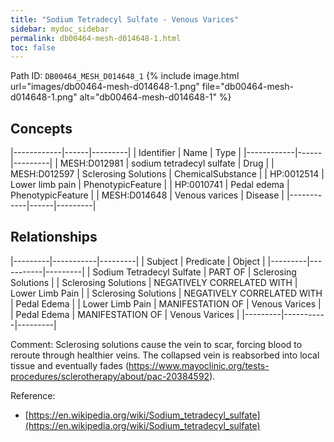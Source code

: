 ```yaml
---
title: "Sodium Tetradecyl Sulfate - Venous Varices"
sidebar: mydoc_sidebar
permalink: db00464-mesh-d014648-1.html
toc: false 
---
```



Path ID: `DB00464_MESH_D014648_1`
{% include image.html url="images/db00464-mesh-d014648-1.png" file="db00464-mesh-d014648-1.png" alt="db00464-mesh-d014648-1" %}

## Concepts

|------------|------|---------|
| Identifier | Name | Type    |
|------------|------|---------|
| MESH:D012981 | sodium tetradecyl sulfate | Drug |
| MESH:D012597 | Sclerosing Solutions | ChemicalSubstance |
| HP:0012514 | Lower limb pain | PhenotypicFeature |
| HP:0010741 | Pedal edema | PhenotypicFeature |
| MESH:D014648 | Venous varices | Disease |
|------------|------|---------|

## Relationships

|---------|-----------|---------|
| Subject | Predicate | Object  |
|---------|-----------|---------|
| Sodium Tetradecyl Sulfate | PART OF | Sclerosing Solutions |
| Sclerosing Solutions | NEGATIVELY CORRELATED WITH | Lower Limb Pain |
| Sclerosing Solutions | NEGATIVELY CORRELATED WITH | Pedal Edema |
| Lower Limb Pain | MANIFESTATION OF | Venous Varices |
| Pedal Edema | MANIFESTATION OF | Venous Varices |
|---------|-----------|---------|

Comment: Sclerosing solutions cause the vein to scar, forcing blood to reroute through healthier veins. The collapsed vein is reabsorbed into local tissue and eventually fades (https://www.mayoclinic.org/tests-procedures/sclerotherapy/about/pac-20384592).

Reference: 
  - [https://en.wikipedia.org/wiki/Sodium_tetradecyl_sulfate](https://en.wikipedia.org/wiki/Sodium_tetradecyl_sulfate)

